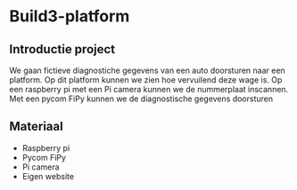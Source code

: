 # Build3-platform

## Introductie project
We gaan fictieve diagnostiche gegevens van een auto doorsturen naar een platform.
Op dit platform kunnen we zien hoe vervuilend deze wage is.
Op een raspberry pi met een Pi camera kunnen we de nummerplaat inscannen. Met een pycom FiPy kunnen we de diagnostische gegevens doorsturen

## Materiaal
- Raspberry pi
- Pycom FiPy
- Pi camera
- Eigen website
